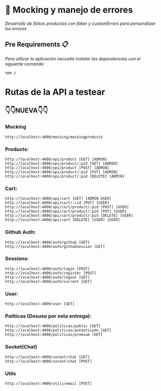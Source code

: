 # 👋 Mocking y manejo de errores
_Desarrollo de falsos productos con faker y customErrors para personalizar los errores_

## Pre Requirements 📋

_Para utilizar la aplicación necesita instalar las dependencias con el siguiente comando:_
```
npm i
```
# Rutas de la API a testear

## 👇👇NUEVA👇👇

### Mocking
```
http://localhost:4000/mocking/mockingproducts
```
### Products: 
```
http://localhost:4000/api/product [GET] [ADMIN]
http://localhost:4000/api/product/:pid [GET] [ADMIN]
http://localhost:4000/api/product [POST] [ADMIN]
http://localhost:4000/api/product/:pid [PUT] [ADMIN]
http://localhost:4000/api/product/:pid [DELETE] [ADMIN]
```
### Cart:
```
http://localhost:4000/api/cart [GET] [ADMIN USER]
http://localhost:4000/api/cart/:cid [PUT] [USER]
http://localhost:4000/api/cart/product/:pid [POST] [USER]
http://localhost:4000/api/cart/product/:pid [PUT] [USER]
http://localhost:4000/api/cart/product/:pid [DELETE] [USER]
http://localhost:4000/api/cart [DELETE] [USER] [USER]

```
### Github Auth:
```
http://localhost:4000/auth/github [GET]
http://localhost:4000/auth/githubSession [GET]
```
### Sessions:
```
http://localhost:4000/auth/login [POST]
http://localhost:4000/auth/register [POST]
http://localhost:4000/auth/logout [GET]
http://localhost:4000/auth/current [GET] 
```
### User:
```
http://localhost:4000/user [GET]
```
### Politicas (Desuso por esta entrega):
```
http://localhost:4000/politicas/public [GET]
http://localhost:4000/politicas/autenticado [GET]
http://localhost:4000/politicas/premium [GET]
```
### Socket(Chat)
```
http://localhost:4000/socket/chat [GET]
http://localhost:4000/socket/chat [POST]
```

### Utils
```
http://localhost:4000/utils/email [POST]
```
